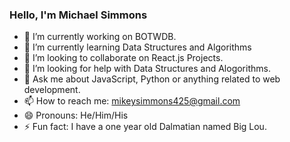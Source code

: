 ### Hello, I'm Michael Simmons



- 🔭 I’m currently working on BOTWDB.  
- 🌱 I’m currently learning Data Structures and Algorithms
- 👯 I’m looking to collaborate on React.js Projects.
- 🤔 I’m looking for help with Data Structures and Alogorithms. 
- 💬 Ask me about JavaScript, Python or anything related to web development.
- 📫 How to reach me: mikeysimmons425@gmail.com 
- 😄 Pronouns: He/Him/His
- ⚡ Fun fact: I have a one year old Dalmatian named Big Lou.

       

